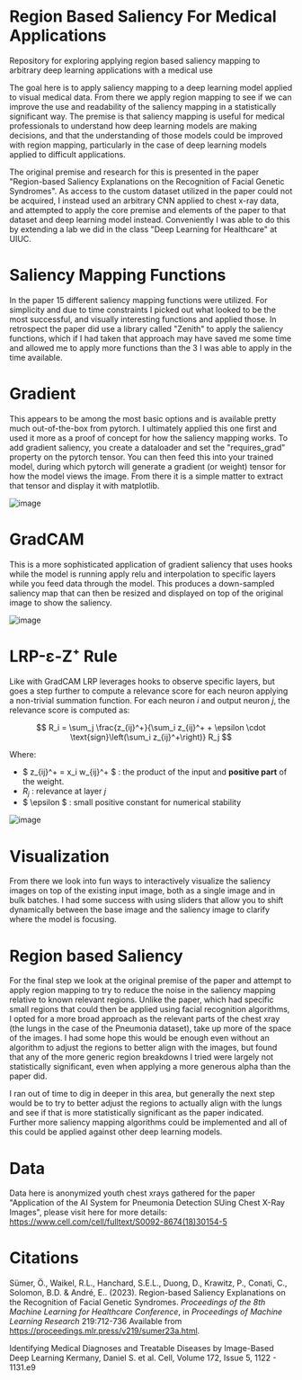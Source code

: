 # Region Based Saliency For Medical Applications
Repository for exploring applying region based saliency mapping to arbitrary deep learning applications with a medical use

The goal here is to apply saliency mapping to a deep learning model applied to visual medical data. From there we apply region mapping to see if we can improve the use and readability 
of the saliency mapping in a statistically significant way. The premise is that saliency mapping is useful for medical professionals to understand how deep learning models are making decisions,
and that the understanding of those models could be improved with region mapping, particularly in the case of deep learning models applied to difficult applications.

The original premise and research for this is presented in the paper "Region-based Saliency Explanations on the Recognition of Facial Genetic Syndromes". As access to the custom dataset utilized in the paper could not be acquired, I instead used an arbitrary CNN applied to chest x-ray data, and attempted to apply the core premise and elements of the paper to that dataset and deep learning model instead.
Conveniently I was able to do this by extending a lab we did in the class "Deep Learning for Healthcare" at UIUC.

# Saliency Mapping Functions
In the paper 15 different saliency mapping functions were utilized. For simplicity and due to time constraints I picked out what looked to be the most successful, and visually interesting functions and applied those. In retrospect the paper did use a library called "Zenith" to apply the saliency functions, which if I had taken that approach may have saved me some time and allowed me to apply more functions than the 3 I was able to apply in the time available.

# Gradient
This appears to be among the most basic options and is available pretty much out-of-the-box from pytorch. I ultimately applied this one first and used it more as a proof of concept for how the saliency mapping works. To add gradient saliency, you create a dataloader and set the "requires_grad" property on the pytorch tensor. You can then feed this into your trained model, during which pytorch will generate a gradient (or weight) tensor for how the model views the image. From there it is a simple matter to extract that tensor and display it with matplotlib.

![image](https://github.com/user-attachments/assets/8a9d9d6d-ee62-42ee-a809-c46ea4e71bb0)

# GradCAM
This is a more sophisticated application of gradient saliency that uses hooks while the model is running apply relu and interpolation to specific layers while you feed data through the model. This produces a down-sampled saliency map that can then be resized and displayed on top of the original image to show the saliency.

![image](https://github.com/user-attachments/assets/fc397ed4-9298-45fd-b079-197511d1d0f7)

# LRP-ε-Z⁺ Rule
Like with GradCAM LRP leverages hooks to observe specific layers, but goes a step further to compute a relevance score for each neuron applying a non-trivial summation function.
For each neuron $i$ and output neuron $j$, the relevance score is computed as:

$$
R_i = \sum_j \frac{z_{ij}^+}{\sum_i z_{ij}^+ + \epsilon \cdot \text{sign}\left(\sum_i z_{ij}^+\right)} R_j
$$

Where:
- $ z_{ij}^+ = x_i w_{ij}^+ $ : the product of the input and **positive part** of the weight.
- $R_j$ : relevance at layer $j$
- $ \epsilon $ : small positive constant for numerical stability

![image](https://github.com/user-attachments/assets/c33575b8-c5db-44bc-abe8-cf4691daa11e)

# Visualization
From there we look into fun ways to interactively visualize the saliency images on top of the existing input image, both as a single image and in bulk batches. I had some success with using sliders that allow you to shift dynamically between the base image and the saliency image to clarify where the model is focusing.

# Region based Saliency
For the final step we look at the original premise of the paper and attempt to apply region mapping to try to reduce the noise in the saliency mapping relative to known relevant regions. Unlike the paper, which had specific small regions that could then be applied using facial recognition algorithms, I opted for a more broad approach as the relevant parts of the chest xray (the lungs in the case of the Pneumonia dataset), take up more of the space of the images. I had some hope this would be enough even without an algorithm to adjust the regions to better align with the images, but found that any of the more generic region breakdowns I tried were largely not statistically significant, even when applying a more generous alpha than the paper did.

I ran out of time to dig in deeper in this area, but generally the next step would be to try to better adjust the regions to actually align with the lungs and see if that is more statistically significant as the paper indicated. Further more saliency mapping algorithms could be implemented and all of this could be applied against other deep learning models.

# Data
Data here is anonymized youth chest xrays gathered for the paper "Application of the AI System for Pneumonia Detection SUing Chest X-Ray Images", please visit here for more details: https://www.cell.com/cell/fulltext/S0092-8674(18)30154-5

# Citations
Sümer, Ö., Waikel, R.L., Hanchard, S.E.L., Duong, D., Krawitz, P., Conati, C., Solomon, B.D. &amp; André, E.. (2023). Region-based Saliency Explanations on the Recognition of Facial Genetic Syndromes. <i>Proceedings of the 8th Machine Learning for Healthcare Conference</i>, in <i>Proceedings of Machine Learning Research</i> 219:712-736 Available from https://proceedings.mlr.press/v219/sumer23a.html.

Identifying Medical Diagnoses and Treatable Diseases by Image-Based Deep Learning
Kermany, Daniel S. et al.
Cell, Volume 172, Issue 5, 1122 - 1131.e9
